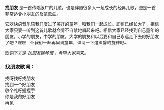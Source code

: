 

**找朋友** 是一首传唱很广的儿歌，也是伴随很多人一起成长的经典儿歌，更是一首非常适合小朋友的启蒙歌曲。

它欢快的音乐陪我们度过了美好的童年，和我们一起成长。即使已经长大了，相信大家只要一听到这首儿歌就会情不自禁地唱起来吧。相信大家已经找到自己童年的朋友，小学的朋友，中学的朋友，大学的朋友和以后要和自己永远走下去的好朋友了吧？嘿嘿...让我们一起再回到童年，温习一下这温馨的旋律吧~

歌词下方是 _找朋友钢琴谱_ ，希望大家喜欢。

### 找朋友歌词：

找呀找呀找朋友  
找到一个好朋友  
敬个礼呀握握手  
你是我的好朋友  
再见

